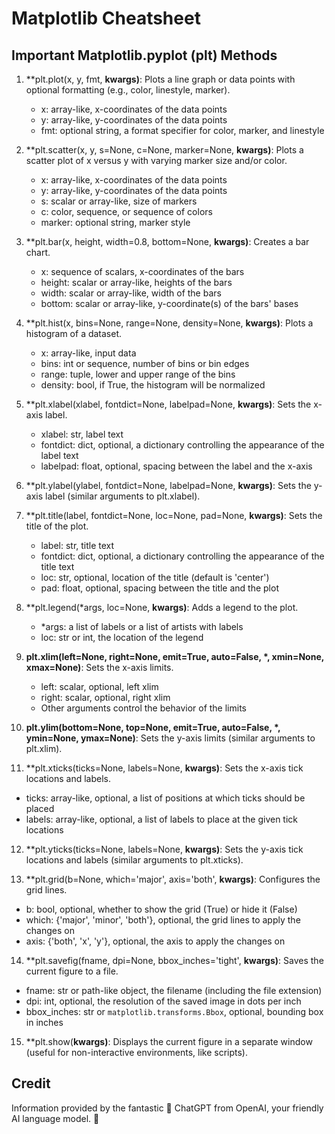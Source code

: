 # Matplotlib Cheatsheet

## Important Matplotlib.pyplot (plt) Methods

1. **plt.plot(x, y, fmt, **kwargs)**: Plots a line graph or data points with optional formatting (e.g., color, linestyle, marker).
   - x: array-like, x-coordinates of the data points
   - y: array-like, y-coordinates of the data points
   - fmt: optional string, a format specifier for color, marker, and linestyle

2. **plt.scatter(x, y, s=None, c=None, marker=None, **kwargs)**: Plots a scatter plot of x versus y with varying marker size and/or color.
   - x: array-like, x-coordinates of the data points
   - y: array-like, y-coordinates of the data points
   - s: scalar or array-like, size of markers
   - c: color, sequence, or sequence of colors
   - marker: optional string, marker style

3. **plt.bar(x, height, width=0.8, bottom=None, **kwargs)**: Creates a bar chart.
   - x: sequence of scalars, x-coordinates of the bars
   - height: scalar or array-like, heights of the bars
   - width: scalar or array-like, width of the bars
   - bottom: scalar or array-like, y-coordinate(s) of the bars' bases

4. **plt.hist(x, bins=None, range=None, density=None, **kwargs)**: Plots a histogram of a dataset.
   - x: array-like, input data
   - bins: int or sequence, number of bins or bin edges
   - range: tuple, lower and upper range of the bins
   - density: bool, if True, the histogram will be normalized

5. **plt.xlabel(xlabel, fontdict=None, labelpad=None, **kwargs)**: Sets the x-axis label.
   - xlabel: str, label text
   - fontdict: dict, optional, a dictionary controlling the appearance of the label text
   - labelpad: float, optional, spacing between the label and the x-axis

6. **plt.ylabel(ylabel, fontdict=None, labelpad=None, **kwargs)**: Sets the y-axis label (similar arguments to plt.xlabel).

7. **plt.title(label, fontdict=None, loc=None, pad=None, **kwargs)**: Sets the title of the plot.
   - label: str, title text
   - fontdict: dict, optional, a dictionary controlling the appearance of the title text
   - loc: str, optional, location of the title (default is 'center')
   - pad: float, optional, spacing between the title and the plot

8. **plt.legend(*args, loc=None, **kwargs)**: Adds a legend to the plot.
   - *args: a list of labels or a list of artists with labels
   - loc: str or int, the location of the legend

9. **plt.xlim(left=None, right=None, emit=True, auto=False, *, xmin=None, xmax=None)**: Sets the x-axis limits.
   - left: scalar, optional, left xlim
   - right: scalar, optional, right xlim
   - Other arguments control the behavior of the limits

10. **plt.ylim(bottom=None, top=None, emit=True, auto=False, *, ymin=None, ymax=None)**: Sets the y-axis limits (similar arguments to plt.xlim).

11. **plt.xticks(ticks=None, labels=None, **kwargs)**: Sets the x-axis tick locations and labels.
   - ticks: array-like, optional, a list of positions at which ticks should be placed
   - labels: array-like, optional, a list of labels to place at the given tick locations

12. **plt.yticks(ticks=None, labels=None, **kwargs)**: Sets the y-axis tick locations and labels (similar arguments to plt.xticks).

13. **plt.grid(b=None, which='major', axis='both', **kwargs)**: Configures the grid lines.
   - b: bool, optional, whether to show the grid (True) or hide it (False)
   - which: {'major', 'minor', 'both'}, optional, the grid lines to apply the changes on
   - axis: {'both', 'x', 'y'}, optional, the axis to apply the changes on

14. **plt.savefig(fname, dpi=None, bbox_inches='tight', **kwargs)**: Saves the current figure to a file.
   - fname: str or path-like object, the filename (including the file extension)
   - dpi: int, optional, the resolution of the saved image in dots per inch
   - bbox_inches: str or `matplotlib.transforms.Bbox`, optional, bounding box in inches

15. **plt.show(**kwargs)**: Displays the current figure in a separate window (useful for non-interactive environments, like scripts).


## Credit

Information provided by the fantastic 🤖 ChatGPT from OpenAI, your friendly AI language model. 🚀